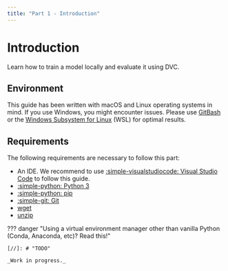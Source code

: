 ```yaml
---
title: "Part 1 - Introduction"
---
```


# Introduction

Learn how to train a model locally and evaluate it using DVC.

## Environment

This guide has been written with macOS and Linux operating systems in mind. If
you use Windows, you might encounter issues. Please use
[GitBash](https://gitforwindows.org/) or the [Windows Subsystem for Linux](https://learn.microsoft.com/en-us/windows/wsl/)
(WSL) for optimal results.

## Requirements

The following requirements are necessary to follow this part:

- An IDE. We recommend to use [:simple-visualstudiocode: Visual Studio Code](https://code.visualstudio.com/) to follow this guide.
- [:simple-python: Python 3](https://www.python.org/downloads/)
- [:simple-python: pip](https://pip.pypa.io/)
- [:simple-git: Git](https://git-scm.com/)
- [wget](https://linux.die.net/man/1/wget)
- [unzip](https://linux.die.net/man/1/unzip)

??? danger "Using a virtual environment manager other than vanilla Python (Conda, Anaconda, etc)? Read this!"

    [//]: # "TODO"

    _Work in progress._
